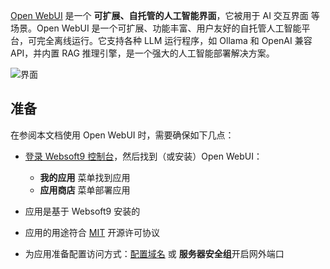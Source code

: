 [Open WebUI](https://openwebui.com) 是一个 **可扩展、自托管的人工智能界面**，它被用于 AI 交互界面  等场景。Open WebUI 是一个可扩展、功能丰富、用户友好的自托管人工智能平台，可完全离线运行。它支持各种 LLM 运行程序，如 Ollama 和 OpenAI 兼容 API，并内置 RAG 推理引擎，是一个强大的人工智能部署解决方案。


![界面](http://libs.websoft9.com/Websoft9/DocsPicture/zh/openwebui/openwebui-gui-websoft9.png)


## 准备

在参阅本文档使用 Open WebUI 时，需要确保如下几点：

- [登录 Websoft9 控制台](./login-console)，然后找到（或安装）Open WebUI：
  - **我的应用** 菜单找到应用 
  - **应用商店** 菜单部署应用

- 应用是基于 Websoft9 安装的


- 应用的用途符合 [MIT](https://opensource.org/licenses/MIT) 开源许可协议


- 为应用准备配置访问方式：[配置域名](./domain-set) 或 **服务器安全组**开启网外端口